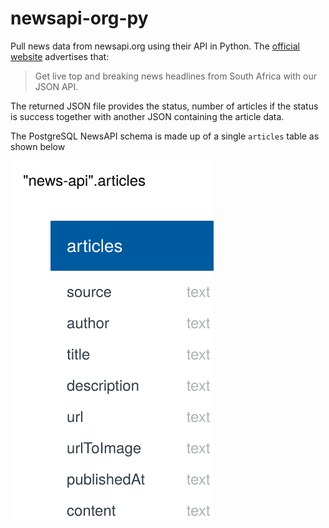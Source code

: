 # newsapi-org-py
Pull news data from newsapi.org using their API in Python. The [official website](https://newsapi.org/s/south-africa-news-api) advertises that:

> Get live top and breaking news headlines from South Africa with our JSON API.

The returned JSON file provides the status, number of articles if the status is success together with another JSON containing the article data. 

The PostgreSQL NewsAPI schema is made up of a single ```articles``` table as shown below

<img src="postgres_newsapi_DBD.svg">